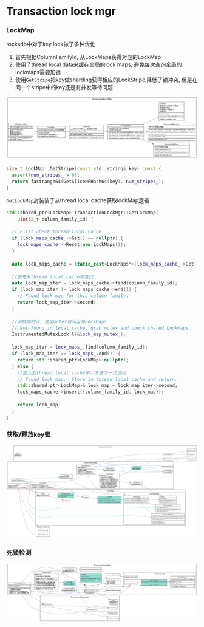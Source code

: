 # Transaction lock mgr

### LockMap

rocksdb中对于key lock做了多种优化

1. 首先根据ColumnFamilyId, 从LockMaps获得对应的LockMap
2. 使用了thread local data来缓存全局的lock maps, 避免每次查询全局的lockmaps需要加锁
3. 使用`GetStripe`把key做sharding获得相应的LockStripe,降低了锁冲突, 但是在同一个stripe中的key还是有并发等待问题.

![transaction lock level](./transaction-lock-level.svg)

```cpp
size_t LockMap::GetStripe(const std::string& key) const {
  assert(num_stripes_ > 0);
  return fastrange64(GetSliceNPHash64(key), num_stripes_);
}
```

`GetLockMap`封装装了从thread local cache获取lockMap逻辑

```cpp
std::shared_ptr<LockMap> TransactionLockMgr::GetLockMap(
    uint32_t column_family_id) {

  // First check thread-local cache
  if (lock_maps_cache_->Get() == nullptr) {
    lock_maps_cache_->Reset(new LockMaps());
  }

  auto lock_maps_cache = static_cast<LockMaps*>(lock_maps_cache_->Get());

  //首先从thread local cache中查找
  auto lock_map_iter = lock_maps_cache->find(column_family_id);
  if (lock_map_iter != lock_maps_cache->end()) {
    // Found lock map for this column family.
    return lock_map_iter->second;
  }

  //没找到的话，使用mutex访问全局LockMaps
  // Not found in local cache, grab mutex and check shared LockMaps
  InstrumentedMutexLock l(&lock_map_mutex_);

  lock_map_iter = lock_maps_.find(column_family_id);
  if (lock_map_iter == lock_maps_.end()) {
    return std::shared_ptr<LockMap>(nullptr);
  } else {
    //插入到thread local cache中，方便下一次访问
    // Found lock map.  Store in thread-local cache and return.
    std::shared_ptr<LockMap>& lock_map = lock_map_iter->second;
    lock_maps_cache->insert({column_family_id, lock_map});

    return lock_map;
  }
}
```

### 获取/释放key锁
![transaction lock mgr](./transaction-lock-mgr.svg)

### 死锁检测

![transaction lock mgr dead lock detect](./transaction-lock-mgr-deadlock-detect.svg)
